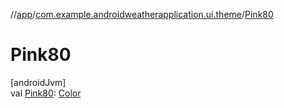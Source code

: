 //[app](../../index.md)/[com.example.androidweatherapplication.ui.theme](index.md)/[Pink80](-pink80.md)

# Pink80

[androidJvm]\
val [Pink80](-pink80.md): [Color](https://developer.android.com/reference/kotlin/androidx/compose/ui/graphics/Color.html)

